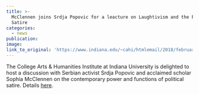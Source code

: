 ```yaml
---
title: >-
  McClennen joins Srdja Popovic for a leacture on Laughtivism and the Power of
  Satire
categories: 
  - news
publication:
image:
link_to_original: 'https://www.indiana.edu/~cahi/htmlemail/2018/february/laughtivism.shtml'
---
```


The College Arts & Humanities Institute at Indiana University is delighted to host a discussion with Serbian activist Srdja Popovic and acclaimed scholar Sophia McClennen on the contemporary power and functions of political satire. Details [here](https://www.indiana.edu/~cahi/htmlemail/2018/february/laughtivism.shtml).